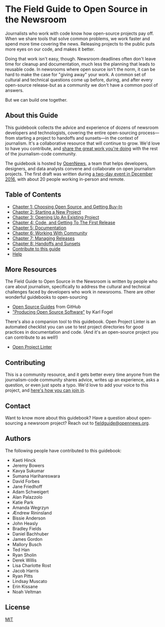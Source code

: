 # The Field Guide to Open Source in the Newsroom

Journalists who work with code know how open-source projects pay off. When we share tools that solve common problems, we work faster and spend more time covering the news. Releasing projects to the public puts more eyes on our code, and makes it better.

Doing that work isn't easy, though. Newsroom deadlines often don't leave time for cleanup and documentation, much less the planning that leads to reusable code. In newsrooms where open source isn't the norm, it can be hard to make the case for "giving away" your work. A common set of cultural and technical questions come up before, during, and after every open-source release-but as a community we don't have a common pool of answers.

But we can build one together.

## About this Guide

This guidebook collects the advice and experience of dozens of newsroom developers and technologists, covering the entire open-sourcing process—from starting a project to handoffs and sunsets—in the context of journalism. It's a collaborative resource that will continue to grow. We'd love to have you contribute, and [share the great work you're doing](docs/contributing.md) with the rest of the journalism-code community.

The guidebook is hosted by [OpenNews](https://opennews.org/), a team that helps developers, designers, and data analysts convene and collaborate on open journalism projects. The first draft was written during [a two-day event in December 2016](https://source.opennews.org/articles/building-guide-open-sourcing-newsroom-code/), with about 20 people working in-person and remote.

## Table of Contents

* [Chapter 1: Choosing Open Source, and Getting Buy-In](docs/Chapter01-Choosing-Open-Source.md)
* [Chapter 2: Starting a New Project](docs/Chapter02-Starting-New-Project.md)
* [Chapter 3: Opening Up An Existing Project](docs/Chapter03-Existing-Projects.md)
* [Chapter 4: Code, and Getting To The First Release](docs/Chapter04-Code-First-Release.md)
* [Chapter 5: Documentation](docs/Chapter05-Documentation.md)
* [Chapter 6: Working With Community](docs/Chapter06-Community.md)
* [Chapter 7: Managing Releases](docs/Chapter07-Releases.md)
* [Chapter 8: Handoffs and Sunsets](docs/Chapter08-Handoffs-Sunsets.md)
* [Contribute to this guide](docs/contributing.md)
* [Help](docs/help.md)

## More Resources

The Field Guide to Open Source in the Newsroom is written by people who care about journalism, specifically to address the cultural and technical challenges faced by developers who work in newsrooms. There are other wonderful guidebooks to open-sourcing

* [Open Source Guides](https://opensource.guide/) from GitHub
* ["Producing Open Source Software"](http://producingoss.com/) by Karl Fogel

There's also a companion tool to this guidebook. Open Project Linter is an automated checklist you can use to test project directories for good practices in documentation and code. (And it's an open-source project you can contribute to as well!)

* [Open Project Linter](https://github.com/OpenNewsLabs/open-project-linter)

## Contributing

This is a community resource, and it gets better every time anyone from the journalism-code community shares advice, writes up an experience, asks a question, or even just spots a typo. We'd love to add your voice to this project, and [here's how you can join in](docs/contributing.md).

## Contact

Want to know more about this guidebook? Have a question about open-sourcing a newsroom project? Reach out to [fieldguide@opennews.org](mailto:fieldguide@opennews.org).

## Authors

The following people have contributed to this guidebook:

* Kaeti Hinck
* Jeremy Bowers
* Kavya Sukumar
* Sumana Harihareswara
* David Forbes
* Jane Friedhoff
* Adam Schweigert
* Alan Palazzolo
* Katie Park
* Amanda Wegrzyn
* Ændrew Rininsland
* Bissie Anderson
* John Heasly
* Bradley Fields
* Daniel Bachhuber
* James Gordon
* Mallory Busch
* Ted Han
* Ryan Sholin
* Derek Willis
* Lisa Charlotte Rost
* Jacob Harris
* Ryan Pitts
* Lindsay Muscato
* Erin Kissane
* Noah Veltman

## License

[MIT](https://github.com/OpenNewsLabs/field-guide-open-source-newsroom/blob/master/LICENSE)
